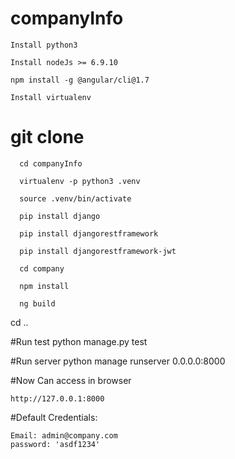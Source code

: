 # companyInfo

    Install python3
     
    Install nodeJs >= 6.9.10
    
    npm install -g @angular/cli@1.7
    
    Install virtualenv

# git clone <repo>
      cd companyInfo
  
      virtualenv -p python3 .venv
      
      source .venv/bin/activate
    
      pip install django
      
      pip install djangorestframework
      
      pip install djangorestframework-jwt
      
      cd company 
      
      npm install
      
      ng build
  
  cd ..
  
  #Run test
    python manage.py test
  
  #Run server
    python manage runserver 0.0.0.0:8000
  
   #Now Can access in browser
  
    http://127.0.0.1:8000
  

#Default Credentials:

    Email: admin@company.com
    password: 'asdf1234'
